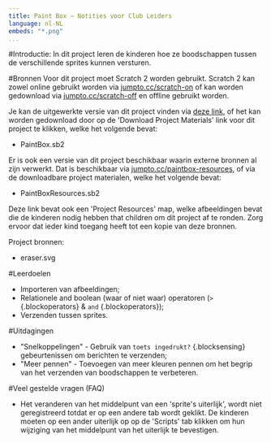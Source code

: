 ```yaml
---
title: Paint Box — Notities voor Club Leiders
language: nl-NL
embeds: "*.png"
...
```


#Introductie:
In dit project leren de kinderen hoe ze boodschappen tussen de verschillende sprites kunnen versturen.

#Bronnen
Voor dit project moet Scratch 2 worden gebruikt. Scratch 2 kan zowel online gebruikt worden via [jumpto.cc/scratch-on](http://jumpto.cc/scratch-on) of kan worden gedownload via [jumpto.cc/scratch-off](http://jumpto.cc/scratch-off) en offline gebruikt worden.

Je kan de uitgewerkte versie van dit project vinden via <a href="http://scratch.mit.edu/projects/63473366/#editor">deze link</a>, of het kan worden gedownload door op de 'Download Project Materials' link voor dit project te klikken, welke het volgende bevat:

+ PaintBox.sb2

Er is ook een versie van dit project beschikbaar waarin externe bronnen al zijn verwerkt. Dat is beschikbaar via [jumpto.cc/paintbox-resources](http://jumpto.cc/paintbox-resources), of via de downloadbare project materialen,  welke het volgende bevat:

+ PaintBoxResources.sb2 

Deze link bevat ook een 'Project Resources' map, welke afbeeldingen bevat die de kinderen nodig hebben that children om dit project af te ronden. Zorg ervoor dat ieder kind toegang heeft tot een kopie van deze bronnen.

Project bronnen:
+ eraser.svg

#Leerdoelen
+ Importeren van afbeeldingen;
+ Relationele and boolean (waar of niet waar) operatoren (`>` {.blockoperators} & `and` {.blockoperators});
+ Verzenden tussen sprites.

#Uitdagingen
+ "Snelkoppelingen" - Gebruik van `toets ingedrukt?` {.blocksensing} gebeurtenissen om berichten te verzenden;
+ "Meer pennen" - Toevoegen van meer kleuren pennen om het begrip van het verzenden van boodschappen te verbeteren.

#Veel gestelde vragen (FAQ)
+ Het veranderen van het middelpunt van een 'sprite's uiterlijk', wordt niet geregistreerd totdat er op een andere tab wordt geklikt. De kinderen moeten op een ander uiterlijk op op de 'Scripts' tab klikken om hun wijziging van het middelpunt van het uiterlijk te bevestigen.